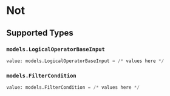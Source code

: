 # Not


## Supported Types

### `models.LogicalOperatorBaseInput`

```python
value: models.LogicalOperatorBaseInput = /* values here */
```

### `models.FilterCondition`

```python
value: models.FilterCondition = /* values here */
```

